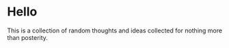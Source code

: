 # Hello

This is a collection of random thoughts and ideas collected for nothing more than posterity.
